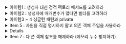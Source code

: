<details>
  <summary>아이템1 : 생성자 대신 정적 팩토리 메서드를 고려하라</summary>
  <div markdown="1">
    
### Item 1 : 생성자 대신 정적 팩토리 메서드를 고려하라

- 클래스는 클라이언트에게 public 생성자 대신 static 팩토리 메서드를 제공할 수 있습니다.
- 여기서 말하는 팩토리 메서드는 디자인 패턴에서 나오는 팩토리 메서드 패턴과 다른 의미입니다.

---

#### 장점 1 : 이름을 가질 수 있다.

```java
public class Book {

    private String name;

    private Book(String name) {
        this.name = name;
    }

    public static Book createBookWithName(String name) {
        return new Book(name);
    }
}
```

- 생성자에 넘기는 매게변수와 생성자 자체만으로는 반환될 객체의 특성을 제대로 설명하지 못한다.
- 따라서 위와 같이 생성자는 private로 선언하고 static을 통해 객체를 생성할 수 있도록 하면 createBookWithName 이라는 이름을 가지게 되어 명시적인 선언이 가능하다.

- 한 클래스에 시그니처가 같은 생성자가 여러 개 필요할 것 같으면, 생서자를 정적 팩터리 메서드로 바꾸고 각각의 차이를 잘 드러내는 이름을 지어주자.



#### 장점2 :  호출될 때마다 인스턴스를 새로 생성하지는 않아도 된다.

```java
public class Singleton {

    private static Singleton singleton = new Singleton();

    private Singleton() {
    }

    public static Singleton getSingletonInstance() {
        return singleton;
    }
}
```

- 보통 간단한 싱글톤 객체를 만들 때 이 방법을 사용한다.
- 해당 방법을 사용하면 생성 비용이 큰 객체가 자주 요청되는 상황에서 성능을 상당히 끌어올려 준다.



#### 장점3 : 반환 타입의 하위 타입 객체를 반환할 수 있는 능력이 있다.

이 능력은 반환할 객체의 클래스를 자유롭게 선택할 수 있게 하는 '엄청난 유연성'을 선물한다.

```java
public interface Item {

    void print();

    static Item createItem(String name) {
        return new Book2(name);
    }
}

class Book2 implements Item {

    String name;

    Book2(String name) {
        this.name = name;
    }

    @Override
    public void print() {
        System.out.println(name);
    }
}
```

- Item Interface와 이를 구현한 Book2가 존재할 때 Book2의 접근자를 pakage-private로 지정하면 다른 패키지에서는 Book2를 생설할 수 없다.
- 외부에서는 다음과 같이 Item을 이용해 Book2를 생성해야 하고, 이로 인해 Book2는 캡슐화되어 API를 작게 유지할 수 있게 된다.

```java
class Main {
    public static void main(String[] args){
        Item item = Item.createItem("LOW");
        item.print();
    }
}
```



#### 장점4 : 입력 매개변수에 따라 매번 다른 클래스의 객체를 반환할 수 있다.

객체의 하위 타입이면 매개 변수에 따라 원하는 클래스 객체를 반환할 수 있다.

```java
public interface Number {

    static Number createNumber(int num) {
        if(num > -1000 && num <1000) {
            return new SmallNumber();
        }
        return new BigNumber();
    }

}

class SmallNumber implements Number {

}

class BigNumber implements Number {

}
```

- Number란 인터페이스가 있을 때 매개변수의 값에 따라 객체를 반환하여 효율적으로 메모리를 사용할 수 있다.

#### 장점5: 정적 팩토리 메서드는 작성하는 시점에는 반환할 객체의 클래스가 존재하지 않아도 된다.

장점 3,4와 관련된 내용으로 메서드 안에서 객체를 반환할 때, 당장 클래스가 존재하지 않아도 특정 텍스트 파일에서 인터페이스 구현체의 위치를 알려주는 곳의 정보를 가지고 해당 객체를 읽어 생성할 수 있다.

```java
public abstract class StaticFactoryMethodType {
    
    public abstract void getName();
    
    public static StaticFactoryMethodType getNewInstance() {
        StaticFactoryMethodType temp = null;
        try {
            Class<?> childClass = Class.forName("algorithm.dataStructure.StaticFactoryMethodTypeChild");
            temp = (StaticFactoryMethodType) childClass.newInstance();
            
        }catch (ClassNotFoundException e) {
           System.out.println("클래스가 없습니다.");
        } catch (InstantiationException  e) {
            System.out.println("메모리에 올릴수 없습니다.");
        } catch (IllegalAccessException  e) {
            System.out.println("클래스파일 접근 오류입니다.");
        }
        
        return temp;
    }
}
```

```java
public class StaticFactoryMethodTypeChild extends StaticFactoryMethodType {

    @Override
    public void getName() {
        System.out.println("정상 로드 되었습니다");
    }

}
```

```java
public static void main(String args[]){
    StaticFactoryMethodType staticFactoryMethodType = StaticFactoryMethodType.getNewInstance();
    
    staticFactoryMethodType.getName();
}
```

---

#### 단점1 : 상속을 하려면 public이나 protected 생성자가 필요하니 정적 팩터리 메서드만 만들면 하위 클래스를 만들 수 없다.

단, 이 책에서 소개하고 있는 **Item17. 불변 타입**과 **Item18. 상속 보다는 컴포지션을 사용하라**의 제약을 지켜야 한다면 오히려 장점으로 받아들일 수도 있다.



#### 단점2 : 정적 팩터리 메서드는 프로그래머가 찾기 어렵다.

생성자 처럼 API 설명에 명확히 드러나지 않으니 사용자는 정적 팩터리 메서드 방식 클래스를 인스턴스화할 방법을 알아야한다. 즉 API 문서를 잘 써 놓고 메서드 이름도 널리 알려진 규약을 따라 짓는 식으로 문제를 완화해줘야 한다. 다음은 정적 팩터리 메서드에 흔히 사용하는 명명 방식들이다.



- **from** : 매개변수를 하나 받아서 해당 타입의 인스턴스를 반환하는 형변환 메서드

  ```java
  Date d = Date.from(instant);
  ```

- **of :** 여러 매개변수를 받아 적합한 타입의 인스턴스를 반환하는 집계 메서드

  ```java
  Set<Rank> faceCards = EnumSet.of(JACK, QUEEN, KING);
  ```

- **valueOf:**  from과 of의 더 자세한 버전

  ```java
  BigInteger prime = BigInteger.valueOf(Integer.MAX_VALUE);
  ```

- **instance 혹은 getInstance** : (매개변수를 받는다면) 매개변수로 명시한 인스턴스를 반환하지만, 같은 인스턴스 임을 보장하지는 않는다. (즉, 이전에 반환했던 것과 같을수도, 새로 생성된것을 반환할수도 있음)

  ```java
  StackWalker luke = StackWalker.getInstance(options);
  ```

- **create 혹은 newInstance :** instance 혹은 getInstance와 같지만 매번 새로운 인스턴스를 생성해 반환함을 보장한다.

  ```java
  Object newArray = Array.newInstance(classObject, arrayLen);
  ```

- **getType** : getInstance와 같지만, 생성할 클래스가 아닌 다른 클래스에 팩터리 메서드를 정의할 때 쓴다. `Type`은 팩토리 메서드가 반환할 객체의 타입이다.

- **newType :** newInstance와 같지만, 생성할 클래스가 아닌 다른 클래스에 팩토리 메서드를 정의할 때 쓴다. `Type`은 팩토리 메서드가 반환할 객체의 타입이다.



</div>
</details>


<details>
  <summary>아이템2 : 생성자에 매개변수가 많다면 빌더를 고려하라</summary>
  <div markdown="1">
    
   ## Item2. 생성자에 매개변수가 많다면 빌더를 고려하라

```java
public class NutritionFacts {
    private final int servingSize;
    private final int servings;
    private final int calories;
    private final int fat;
    private final int sodium;
    private final int carbohydrate;

    public NutritionFacts(int servingSize, int servings, int calories, int fat, int sodium,
        int carbohydrate) {
        this.servingSize = servingSize;
        this.servings = servings;
        this.calories = calories;
        this.fat = fat;
        this.sodium = sodium;
        this.carbohydrate = carbohydrate;
    }
}
```

**문제점** : 생성자를 만들 때 사용자가 설정하길 원치 않는 매개변수까지 포함하기 쉬운데, 어쩔 수 없이 그런 매개변수에도 값을 지정해줘야 한다. 이 코드에서는 매개변수가 겨우 6개뿐이라 그리 나빠보이지 않을 수 있지만, 수가 더 늘어나면 금세 걷잡을 수 없게 된다.

요약하자면, **점층적 생성자 패턴도 쓸 수는 있지만, 매개변수 개수가 많아지면 클라이언트 코드를 작성하거나 읽기 어렵다. 즉 프로덕션 코드가 오염된다.**



### 해결책 : 자바빈

```java
NutritionFacts nutritionFacts = new NutritionFacts();
nutritionFacts.setServingSize(1);
```

기본 생성자로 객체를 생성한 뒤, setter를 통해 원하는 값을 주입하는 방법이다.

하지만 자바빈즈는 자신만의 심각한 단점을 지니고 있다.

- 불변 객체를 만들 수 없다.
- 하나의 객체를 만드는데 여러개의 메서드를 호출(setter)해야 한다.
- 객체가 완전히 생성되기 전까지는 일관성이 무너진 상태에 놓이게 된다.
- 이 외에 멀티 스레드 환경에서 setter 인한 데이터 정합성 문제 등..



#### 해결책 : 빌더

```java
public class Person {

    private final String name;
    private final Integer age;
    private final Integer birth;
    private final boolean isStudent;

    public static class Builder {

        // 필수 매개변수는 final로 지정(초기화를 강제화)
        private final String name;
        private final Integer age;

        // 선택 매개변수
        private Integer birth = 000000;
        private boolean isStudent = true;

        // 필수 매개변수만 받는 생성자 호출
        public Builder(String name, Integer age) {
            this.name = name;
            this.age = age;
        }

        // setter
        public Builder birth(int val) {
            birth = val;
            return this;
        }

        public Builder isStudent(boolean val) {
            isStudent = val;
            return this;
        }

        public Person build() {
            return new Person(this);
        }
    }

    private Person(Builder builder) {
        name = builder.name;
        age = builder.age;
        birth = builder.birth;
        isStudent = builder.isStudent;
    }

}
```

클라이언트에서 필수 매개변수만 가지고 있는 **생성자를 호출**해서 객체를 만든 후, 필요하면 (빌더에서 제공하는) **Setter메소드**로 선택 매개변수의 값을 추가한다.

빌더는 생성할 클래스 안에 **정적 멤버 클래스**로 만들어두는 게 보통이다.

#### 장점

1. 작성하기 쉽고 **가독성과 사용성**이 높아진다.
2. 인자에 **불변식 적용**이 가능하다.
3. 각 설정 메서드마다 가변인자 사용이 가능하다.
4. **유연하다.**

#### 단점

1. 빌더를 만드는 시간적인 비용이 발생한다.

  -> Lombok 사용으로 극복 가능하다고 생각함.



### 마무리

1. 생성자나 정적 팩터리가 처리해야 할 **매개변수가 많다면 빌더 패턴**을 선택하는 게 더 낫다. 생성자나 정적 팩터리 방식으로 시작했다가 나중에 매개변수가 많아지면 빌더 패턴으로 전환할 수도 있지만, 이전에 만들어준 생성자와 정적 팩터리가 아주 도드라져 보일 것이다. 그러니 애초에 빌더로 시작하는 편이 나을 때가 많다.

2. 빌더는 점층적 생성자보다 클라이언트 **코드를 읽고 쓰기가 훨씬 간결**하고, 자바빈즈보다 훨씬 **안전**하다.


  </div>
</details>

<details>
  <summary>아이템3 ~ 4 싱글턴 패턴과 private  </summary>
  <div markdown="1">
    
   ## Item 3 : private 생성자나 열거 타입으로 싱글턴임을 보증하라.

`싱글턴`이란 인스턴스를 오직 하나만 생성할 수 있는 클래스를 말한다. 싱글턴의 전형적인 예로, 함수와 같은 무상태(stateless) 객체나 설계상 유일해야 하는 시스템(단 하나만 생성되어야 하는 시스템) 컴포넌트를 들 수 있다. 

생성자를 private으로 만들어 new를 통해 밖에서 호출 못하게, static method로 사용 가능.

ex) Spring Framework 안의 Bean들은 기본 scope이 ApplicationContext안의 scope에서 singleton.

---

#### 1. final 필드 방식의 싱글턴

```java
public class Singleton1 {

    public static final Singleton1 INSTANCE =new Singleton1();

    private Singleton1() {

    }
}
```

private 생성자는 `public static final` 필드인 Singleton1.INSTANCE를 초기화 할때 단 한번만 호출된다.  public 이나 protected 생성자가 없으므로 해당 클래스가 초기화될 때 만들어진 인스턴스가 전체 시스템에서 하나뿐임이 보장된다. 클라이언트는 손 쓸 방법이 없다. (리플렉션으로 접근하는 방법 제외)

##### 장점

1. 해당 클래스가 싱글턴임이 API에 명백히 드러난다. 즉, public static 필드가 final이니 절대로 다른 객체를 참조할 수 없다.
2. 간결하다.



#### 2. 정적 팩터리 방식의 싱글턴

```java
public class Elvis {
    private static final Elivs INSTANCE = new Elvis();
    private Elvis() { ... }
    public static Elvis getInstance () {
        return INSTANCE;
    }
    
    public void leaveTheBuilding() { ... }
}
```

`Elvis.getInstance()`는 항상 같은 객체의 참조를 반환하므로 제2의 Elvis 인스턴스란 결코 만들어지지 않는다. 

##### 장점

1. API를 바꾸지 않고도 싱글턴이 아니게 변경할 수 있다. (  return INSTANCE 부분을 new INSTANCE()로 변경)
2. 원한다면 정적 팩터리를 제너릭 싱글턴 팩토리로 만들 수 있다.

3. 정적 팩터리의 메서드 참조를 공급자(supplier)로 사용할 수 있다.

   **Supplier : `get`** 메서드만을 가지고 아무 Type이나 리턴할 수 있는 인터페이스

```java
Supplier<Elivs> supplier = Elivs::getInstance();
Elivs elivs = elivsSupplier.get();
```



#### 두 방식의 문제점

각 클래스를 직렬화한 후 역직렬화할 때 새로운 인스턴스를 만들어서 반환한다.

**역직렬화는 기본 생성자를 호출하지 않고 값을 복사해서 새로운 인스턴스를 반환**한다. 그때 통하는게 readResolve() 메서드이다.  이를 방지하기 위해 `readResolve` 메소드를 만들고 `transient` 키워드를 사용해 직렬화를 제외시킨다. 

싱글턴 클래스를 직렬화하려면 단순히 `Serializable`을 구현하고 선언하는 것만으로 부족하다.
모든 인스턴스 필드를 일시적(`transient`)라고 선언하고 `readResolve` 메서드를 제공해야 한다.

이렇게 하지 않으면 직렬화된 인스턴스를 역직렬화할 때마다 새로운 인스턴스가 만들어진다.

가짜 `Elvis`탄생을 예방하고 싶다면 `Elvis` 클래스에 다음의 `readResolve` 메서드를 추가하자

##### 역직렬화시 반드시 호출되는 `readResolve` 메소드를 싱글턴을 리턴하도록 수정

```java
private Object readResolve() {
    return INSTANCE;
}
```

진짜 Elvis를 반환하고, 가짜 Elvis는 가비지 컬렉터에 맡긴다.



### 3. 원소가 하나인 열거 타입을 선언하는 방식

```java
public enum Elvis {
	INSTANCE;
    
    public String getNema() {
        return "Elivs";
    }
    
    public void leaveTheBuilding() { ... }
}
```

Elvis 타입의 인스턴스는 INSTANCE 하나뿐. 더이상 만들 수 없다. 복잡한 직렬화 상황이나 리플렉션 공격에서도 제2의 인스턴스가 생기는 일을 완벽히 막아준다. 

단, 만들려는 싱글턴이 Enum 이외의 다른 상위 클래스를 상속해야 한다면 이 방법은 사용할 수 없다.





## Item 4 : 인스턴스화를 막으려거든 private 생성자를 사용하라

자바 언어로 개발을 하다보면, 유틸리티 클래스와 같은 도구용 클래스, 즉 정적 메서드와 멤버만을 가지고 있는 클래스를 만들어 사용할 일이 있다. 즉, 이러한 정적 클래스들은 인스턴스화를 위해 설계된 클래스가 아니다.
**그러나 생성자를 따로 정의하지 않으면 컴파일러가 자동으로 기본 생성자를 만들어준다.** 즉, 매개변수를 받지 않는 public 생성자가 만들어지며, 클라이언트 입장에서는 이 생성자가 자동 생성된 것인지 구분할 수 없다. 그렇기에 의도와는 다르게 인스턴스화 되는 상황이 발생한다고 한다.

```java
public class UtilityClass {
   // 기본 생성자가 만들어 지는 것을 막는다.
   private UtilityClass {
      throw new AssertionError();
   }
   
   // ...생략...
}
```

`AssertionError` 예외를 던질 필요까진 없을지 모르지만, 클래스 안에서라도 실수로 생성자를 호출하지 않도록 한다. 보통 주석을 달아서 호출할 수 없는 생성자라는 것을 보여준다.
인스턴스화를 막을 때 뿐만 아니라, 상속을 불가능하게 하는 효과도 있으므로 잘 활용하면 좋을 것 같다.
  </div>
</details>

<details>
  <summary>Item 5 : 자원을 직접 명시하지 말고 의존 객체 주입을 사용하라</summary>
  <div markdown="1">
   
   ## Item 5 : 자원을 직접 명시하지 말고 의존 객체 주입을 사용하라

많은 클래스가 하나 이상의 자원에 의존한다. 가령 맞춤법 검사기는 사전에 의존하는데, 이런 클래스를 **정적 유틸 클래스**로 구현한 모습은 드물지 않게 볼 수 있다.

```java
// 정적 유틸리티 - 잘못된 예
public class SpellChecker {
   private static final Lexicon dictionary = new Lexicon(); // 특정 자원을 명시
   
   private SpellChecker() {} // 인스턴스화 방지 - 아이템 4
   
   // ...생략...
}
```

```java
// 싱글턴 - 잘못된 예
public class SpellChecker {
   private final Lexicon dictionary = new Lexicon(); // 특정 자원을 명시

   private SpellChecker() {} // 싱글턴 보증 - 아이템 3
   public static SpellChecker INSTANCE = new SpellChecker();
   
   // ...생략...
}
```

위 두가지 예 모두 사전을 단 하나만 사용한다고 가정한다는 점에서 그리 훌륭해 보이지는 않는다. (확장에 닫혀있다 = OCP 원칙 위반)

실전에서는 사전이 언어별로 따로 있고 특수 어휘용 사전을 별도로 두기도 한다. 심지어 테스트용 사전도 필요할 수 있다. 사전 하나로 이 모든 쓰임에 대응할 수 있기를 바라는건 너무 순진한 생각이다. 

`final` 키워드를 삭제하고 `setter` 메서드 등을 통해 사전을 그때그때 교체하는 방법도 생각해 볼 수 있지만, 어색하고, 오류를 내기 쉬우며, 멀티 스레드에서는 사용할 수 없다.
**사용하는 자원에 따라 동작이 달라지는 클래스에는 정적 유틸리티 클래스나 싱글턴 방식이 적합하지 않다.** 이 경우에는 직접 의존 객체를 주입받는 방식을 사용하자.

```java
// 의존 객체 주입 방식
public class SpellChecker {
   private final Lexicon dictionary; // 특정 자원을 명시하지 않음
   
   private SpellChecker(Lexicon dictionary) {
      this.dictionary = Objects.requireNonNull(dictionary);
   } // 의존성 주입
   
   // ...생략...
}
```

이 클래스를 사용하는 클라이언트는 상황에 맞는 사전을 생성자를 통해 주입하기만 하면 된다. 또한 불변을 보장하며, 같은 자원을 사용하려는 다른 클라이언트들과 안심하고 객체를 공유할 수 있다.

의존성 주입 패턴의 변형으로, 생성자에 자원 *팩토리를 넘겨주는 방식이 있다. 자바 8에서 등장하는 `Supplier<T>` 인터페이스가 팩토리를 표현한 완벽한 예이다.

> *팩토리란 팩토리 메서드 패턴(Factory Method Pattern)[Gamma95]에서 언급하는 형태의 클래스이며, 호출할때마다 특정 타입의 인스턴스를 반복해서 만들어주는 객체를 말한다.

이 방식을 사용하면 클라이언트는 자신이 명시한 타입의 하위 타입이라면 무엇이든 생성할 수 있는 팩토리를 넘길 수 있다. 예컨대 다음 코드는 클라이언트가 제공한 팩토리가 생성하는 타일(`Tile`)을 가지고 모자이크(`Mosaic`)를 만드는 메서드이다.

```java
Mosaic create(Supplier<? extends Tile> tileFactory) { ... }
```

사실 이런 의존 객체 주입이 유연성과 테스트 용이성을 개선해 주긴 하지만, 직접적으로 사용하는 경우는 거의 드물다. 의존성이 수천개나 되는 큰 프로젝트에서는 코드를 어지럽게 만들기도 하기 때문이다. 큰 규모의 프로젝트에서는 주로 스프링(Spring)과 같은 의존 객체 주입 프레임워크가 이와 같은 어지러움을 해소해 준다.
  </div>
</details>



<details>
  <summaryItem 6 : 불필요한 객체 생성을 피하라</summary>
  <div markdown="1">
    
   ## Item 6 : 불필요한 객체 생성을 피하라

같은 기능의 객체를 새로 생성하는 대신, 객체 하나를 재사용하는 편이 나을 때가 많다. 특히, 불변 객체는 언제든 재사용할 수 있다.

### 문자열 재사용

```java
String s = new String("java");
String s2 = new String("java");
System.out.println(s == s2)  // false
```

위 예제는 항상 새로운 객체들 만들어 heap 메모리 영역 내 String pool 이라는 공간을 활용할 수 없게된다.

```java
String s = "java";
String s2 = "java";
System.out.println(s1 == s2) // true
```

리터럴 형식으로 String 객체를 생성하면  String pool 이라는 공간 내에서  같은 내용의 String 객체 생성시 동일한 객체(기존의 객체)를 참조하도록 한다. 따라서 메모리를 절약할 수 있다.



### 무거운 객체

만드는데 메모리나 시간이 오래 걸리는 객체 즉 "비싼 객체"를 반복적으로 만들어야 한다면 캐싱해두고 재사용할 수 있는지 고려하는 것이 좋다.

##### 재사용 빈도가 높고 생성비용이 비싼 경우 - 캐싱하여 재사용 하자.

```java
static boolean isRomanNumeralSlow(String s) {
    return s.matches("^(?=.)M*(C[MD]|D?C{0,3})"
            + "(X[CL]|L?X{0,3})(I[XV]|V?I{0,3})$");
}
```

이 코드의 문제점은 `String.matches` 메서드를 사용하는데 있다. `String.matches`는 정규표현식으로 문자열 형태를 확인하는 가장 쉬운 방법이지만, 성능이 중요한 상황에서 반복해 사용하기 적합하지 않다.
이 메서드가 내부에서 만드는 정규 표현식용 `Pattern`인스턴스는 **한 번 쓰고 버려저서 곧바로 가비지 컬렉션 대상이 된다**.
`Pattern`은 생성비용이 높은 클래스 중 하나이다. 만약 늘 같은 `Pattern`이 필요함이 보장되고 재사용 빈도가 높다면 아래와 같이 상수(`static final`)로 초기에 캐싱해놓고 재사용할 수 있다.

```java
public class RomanNumerals {
    private static final Pattern ROMAN = Pattern.compile(
            "^(?=.)M*(C[MD]|D?C{0,3})"
                    + "(X[CL]|L?X{0,3})(I[XV]|V?I{0,3})$");

    static boolean isRomanNumeralFast(String s) {
        return ROMAN.matcher(s).matches();
    }
}
```

생성비용이 비싼 객체라면 "캐싱" 방식을 고려해야 한다. 자주 쓰는 값이라면 `static final`로 초기에 캐싱해놓고 재사용 하자.

불변 객체인 경우에 안정하게 재사용하는 것이 매우 명확하다. 하지만 몇몇 경우 분명하지 않다.
어댑터를 예로 들면, 어댑터는 인터페이스를 통해 뒤에 있는 객체로 연결해주는 view라 여러 개 만들 필요가 없다.



### 어댑터

##### 같은 인스턴스를 대변하는 여러 개의 인스턴스를 생성하지 말자

```java
public class MapTest {

    public static void main(String[] args) {
        Map<String, Integer> map = new HashMap<>();
        map.put("bugger", 1);
        map.put("pizza", 2);

        Set<String> set1 = map.keySet();
        Set<String> set2 = map.keySet();

        System.out.println("set1 삭제 전 : " +  set2.size());
        System.out.println("set1 삭제 전 : " + map.size());

        set1.remove("bugger");

        System.out.println("set1 삭제 후 : " + set2.size());
        System.out.println("set1 삭제 후 : " + map.size());
    }
}
```

Map 인터페이스의 `keySet` 메서드는 Map 객체 안의 키 전부를 담은 `Set` 인터페이스의 뷰를 반환한다.
하지만, 동일한 Map에서 호출하는 `keySet` 메서드는 같은 Map을 대변하기 때문에 반환한 객체 중 하나를 수정하면 다른 모든 객체가 따라서 바뀐다. 

따라서 `keySet`이 뷰 객체 여러 개를 만들 필요도 없고 이득도 없다.

### 오토박싱

##### 의도치않은 오토박싱이 숨어들지 않도록 주의하자

```java
private static long sum() {
	Long sum = 0L;
	for(long i=0; i<=Integer.MAX_VALUE; i++) {
		sum += i;
	}
	return sum;
}
```

오토박싱은 기본 타입과 박싱된 기본 타입을 섞어 쓸 때 자동으로 상호 변환해주는 기술이다.
의미상으로는 별다를 것 없지만 성능에서는 그렇지 않다.

sum 변수를 프리미티브 타입인 `long` 대신 래퍼클래스인 `Long`으로 선언해서, 2^31승개나 Long 인스턴스가 생성된다.  (`long` 타입인 `i`가 `Long` 타입인 `sum` 인스턴스에 더해질 때마다)

**박싱된 기본 타입보다는 기본 타입을 사용하고, 의도치 않은 오토박싱이 숨어들지 않도록 주의하자.**



### 오해 금지

"객체 생성은 비싸니 피해야 한다"로 오해하면 안 된다.

특히나 요즘의 JVM에서는 별다른 일을 하지 않는 작은 객체를 생성하고 회수하는 일이 크게 부담되지 않는다.
프로그램의 명확성, 간결성, 기능을 위해 객체를 추가로 생성하는 것이라면 일반적으로 좋은 일이다.

-> 이 말은 즉슨, 작은 성능을 위해 코드의 최적화를 포기하지 말자 라는 뜻으로 해석할 수 있다고 생각한다..(내 객관적인 의견)
  </div>
</details>


<details>
  <summary>Item 7 : 다 쓴 객체 참조를 해제하라 (메모리 누수 방지하기)</summary>
  <div markdown="1">
    
   ##  아이템 7. 다 쓴 객체 참조를 해제하라

### 메모리 직접 관리, 메모리 누수의 주범

자바에 GC(가비지 콜렉터)가 있기 때문에, GC가 다 쓴 객체를 알아서 회수해간다고 해서 메모리 관리에 더 이상 신경쓰지 않아도 된다는 것은 오해다.

아래 Stack을 사용하는 프로그램을 오래 실행하다 보면 점차 GC 활동과 메모리 사용량이 늘어나 결국 성능이 저하될 것이다.

과연 메모리 누수가 일어나는 위치는 어디일까?

```java
public class Stack {
    private Object[] elements;
    private int size = 0;
    private static final int DEFAULT_INITIAL_CAPACITY = 16;

    public Stack() {
        elements = new Object[DEFAULT_INITIAL_CAPACITY];
    }

    public void push(Object e) {
        ensureCapacity();
        elements[size++] = e;
    }

    public Object pop() {
        if (size == 0)
            throw new EmptyStackException();
        return elements[--size]; //메모리 누수가 일어나는 공간
    }

    /**
     * 원소를 위한 공간을 적어도 하나 이상 확보한다.
     * 배열 크기를 늘려야 할 때마다 대략 두 배씩 늘린다.
     */
    private void ensureCapacity() {
        if (elements.length == size)
            elements = Arrays.copyOf(elements, 2 * size + 1);
    }
}
```

메모리 누수가 일어나는 공간은 바로 **return elements[--size]** 부분이다. 그 이유는 --size를 실행함으로써 size라는 위치에 저장되어있는 배열은 더이상 쓰이지 않는 객체가 되었다. 이후 push가 실행되더라도 새로운 Object를 할당받기 때문에 해당 객체는 **가비지 컬렉터가 참조하지도 못하는** 메모리 누수의 주범이 된다.

해결책은 간단하다.

```java
public Object pop() {
    if (size == 0)
        throw new EmptyStackException();
    Object result = elements[--size];
    elements[size] = null; // 다 쓴 참조 해제
    return result;
}
```

 해당 원소의 참조가 더이상 필요 없어지는 시점(Stack에서 꺼낼 때, 사용이 완료됨)에 `null`로 설정하여 다음 GC가 발생할 때 레퍼런스가 정리되게 한다. 만약 `null` 처리한 참조를 실수로 사용하려 할 때 프로그램이 `NullPointerException`을 던지며 종료할 수 있다. (그 자리에 있는 객체를 비우지 않고 실수로 잘못된 객체를 돌려주는 것보다는 차라리 괜찮다. `null` 처리 하지 않았다면 잘못된 일을 수행할 것이다.)

**→ 프로그래머는 비활성 영역이 되는 순간 `null` 처리해서 해당 객체를 더는 쓰지 않을 것임을 가비지 컬렉터에게 알려야 한다.**



### 객체 참조를 `null` 처리하는 일은 예외적이어야 한다.

그렇다고 필요 없는 객체를 볼 때마다 `null` 처리하면, 오히려 프로그램을 필요 이상으로 지저분하게 만든다.
**객체 참조를 `null` 처리하는 일은 예외적인 상황에서나 하는 것이지 평범한 일이 아니다.**

필요없는 객체 레퍼런스를 정리하는 최선책은 그 레퍼런스를 가리키는 변수를 특정한 범위(scope)안에서만 사용하는 것이다. 변수의 범위를 가능한 최소가 되게 정의했다면(item 57) 이 일은 자연스럽게 이뤄진다.

```java
Object pop() {

	Object age = 24;

	...

	age = null; // X
}
```

`Object age`는 scope이 `pop()`안에서만 형성되어 있으므로 scope 밖으로 나가면 무의미한 레퍼런스 변수가 되기 때문에 GC에 의해 정리가 된다. (굳이 `null` 처리 하지 않아도 됨)

### 언제 레퍼런스를 `null` 처리 해야 하는가?

**메모리를 직접 관리하는 클래스는 메모리 누수를 조심해야 한다.**

**메모리를 직접 관리할 때**, `Stack` 구현체처럼 `elements`라는 배열을 관리하는 경우에 GC는 어떤 객체가 필요 없는 객체인지 알 수 없으므로, 해당 레퍼런스를 `null`로 만들어 GC한테 필요없는 객체들이라고 알려줘야 한다.

### 캐시, 메모리 누수의 주범 (Map 사용시 주의사항)

캐시를 사용할 때도 메모리 누수 문제를 조심해야 한다. 객체의 레퍼런스를 캐시에 넣어 놓고, 캐시를 비우는 것을 잊기 쉽다. 여러 가지 해결책이 있지만, **캐시의 키**에 대한 레퍼런스가 캐시 밖에서 필요 없어지면 해당 엔트리를 캐시에서 자동으로 비워주는 `WeakHashMap`을 쓸 수 있다.

**캐시 구현의 안 좋은 예 - 객체를 다 쓴 뒤로도 key를 정리하지 않음.**

```java
public class CacheSample {
	public static void main(String[] args) {
		Object key = new Object();
		Object value = new Object();

		Map<Object, List> cache = new HashMap<>();
		cache.put(key, value);
		...
	}
}
```

key의 사용이 없어지더라도 `cache`가 key의 레퍼런스를 가지고 있으므로, GC의 대상이 될 수 없다.

**해결 - `WeakHashMap`**

캐시 외부에서 key를참조하는 동안만 엔트리가 살아있는 캐시가 필요하다면 `WeakHashMap`을 이용한다.
다 쓴 엔트리는 그 즉시 자동으로 제거된다. 단, `WeakHashMap`은 이런 상황에서만 유용하다.

```java
public class CacheSample {
	public static void main(String[] args) {
		Object key = new Object();
		Object value = new Object();

		Map<Object, List> cache = new WeakHashMap<>();
		cache.put(key, value);
		...
	}
}
```

캐시 값이 무의미해진다면 자동으로 처리해주는 `WeakHashMap`은 key 값을 모두 Weak 레퍼런스로 감싸 hard reference가 없어지면 GC의 대상이 된다.

즉, `WeakHashMap`을 사용할 때 key 레퍼런스가 쓸모 없어졌다면, (key - value) 엔트리를 GC의 대상이 되도록해 캐시에서 자동으로 비워준다.



### 결론

메모리 누수는 겉으로 잘 드러나지 않아 시스템에 수년간 잠복하는 사례도 있다. 이런 누수는 철저한 코드 리뷰나 힙 프로파일러 같은 디버깅 도구를 동원해야만 발견되기도 한다. 그래서 이런 종류의 문제는 예방법을 익혀두는 것이 매우 중요하다.
  </div>
</details>


